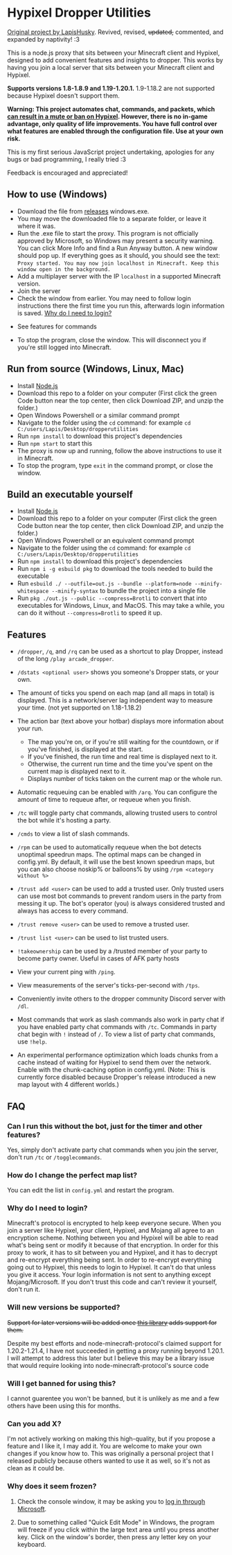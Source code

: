 # Hypixel Dropper Utilities
[Original project by LapisHusky](https://github.com/LapisHusky/dropperutilities). Revived, revised, ~~updated,~~ commented, and expanded by naptivity! :3

This is a node.js proxy that sits between your Minecraft client and Hypixel, designed to add convenient features and insights to dropper. This works by having you join a local server that sits between your Minecraft client and Hypixel.

<strong>Supports versions 1.8-1.8.9 and 1.19-1.20.1.</strong> 1.9-1.18.2 are not supported because Hypixel doesn't support them.

**Warning: This project automates chat, commands, and packets, which [can result in a mute or ban on Hypixel](https://hypixel.net/terms/#term-2). However, there is no in-game advantage, only quality of life improvements. You have full control over what features are enabled through the configuration file. Use at your own risk.**

This is my first serious JavaScript project undertaking, apologies for any bugs or bad programming, I really tried :3

Feedback is encouraged and appreciated!


## How to use (Windows)
- Download the file from [releases](https://github.com/naptivity/dropperutilities/releases) windows.exe.
- You may move the downloaded file to a separate folder, or leave it where it was.
- Run the .exe file to start the proxy. This program is not officially approved by Microsoft, so Windows may present a security warning. You can click More Info and find a Run Anyway button. A new window should pop up. If everything goes as it should, you should see the text: `Proxy started. You may now join localhost in Minecraft. Keep this window open in the background.`
- Add a multiplayer server with the IP `localhost` in a supported Minecraft version.
- Join the server
- Check the window from earlier. You may need to follow login instructions there the first time you run this, afterwards login information is saved. [Why do I need to login?](#Why-do-I-need-to-login)

<!-- README TODO

Make proper update features section and link it here

Link why do i need to login in the correct place in the FAQ below

Standardize whether or not there are periods at the end of things lol either be serious or dont pick a side

Move features, FAQ, and maybe even setup to their own file and keep readme concise (shortened versions of each)





 -->

- See features for commands

<!-- - Once you're in Hypixel, you can use `/tc` or `/togglecommands` to toggle party chat commands on or off. By default, they are deactivated.
- Create or join a party
- Run `/party chat !help` or `/commands` for a list of commands -->
- To stop the program, close the window. This will disconnect you if you're still logged into Minecraft.

## Run from source (Windows, Linux, Mac)
- Install [Node.js](https://nodejs.org/en/download/)
- Download this repo to a folder on your computer (First click the green Code button near the top center, then click Download ZIP, and unzip the folder.)
- Open Windows Powershell or a similar command prompt
- Navigate to the folder using the `cd` command: for example `cd C:/users/Lapis/Desktop/dropperutilities`
- Run `npm install` to download this project's dependencies
- Run `npm start` to start this
- The proxy is now up and running, follow the above instructions to use it in Minecraft.
- To stop the program, type `exit` in the command prompt, or close the window.

## Build an executable yourself
- Install [Node.js](https://nodejs.org/en/download/)
- Download this repo to a folder on your computer (First click the green Code button near the top center, then click Download ZIP, and unzip the folder.)
- Open Windows Powershell or an equivalent command prompt
- Navigate to the folder using the `cd` command: for example `cd C:/users/Lapis/Desktop/dropperutilities`
- Run `npm install` to download this project's dependencies
- Run `npm i -g esbuild pkg` to download the tools needed to build the executable
- Run `esbuild ./ --outfile=out.js --bundle --platform=node --minify-whitespace --minify-syntax` to bundle the project into a single file
- Run `pkg ./out.js --public --compress=Brotli` to convert that into executables for Windows, Linux, and MacOS. This may take a while, you can do it without `--compress=Brotli` to speed it up.

## Features
- `/dropper`, `/q`, and `/rq` can be used as a shortcut to play Dropper, instead of the long `/play arcade_dropper`.
- `/dstats <optional user>` shows you someone's Dropper stats, or your own.
- The amount of ticks you spend on each map (and all maps in total) is displayed. This is a network/server lag independent way to measure your time. (not yet supported on 1.18-1.18.2)
- The action bar (text above your hotbar) displays more information about your run.
  - The map you're on, or if you're still waiting for the countdown, or if you've finished, is displayed at the start.
  - If you've finished, the run time and real time is displayed next to it.
  - Otherwise, the current run time and the time you've spent on the current map is displayed next to it.
  - Displays number of ticks taken on the current map or the whole run.
- Automatic requeuing can be enabled with `/arq`. You can configure the amount of time to requeue after, or requeue when you finish.
- `/tc` will toggle party chat commands, allowing trusted users to control the bot while it's hosting a party.
- `/cmds` to view a list of slash commands.
- `/rpm` can be used to automatically requeue when the bot detects unoptimal speedrun maps. The optimal maps can be changed in config.yml. By default, it will use the best known speedrun maps, but you can also choose noskip% or balloons% by using `/rpm <category without %>`
- `/trust add <user>` can be used to add a trusted user. Only trusted users can use most bot commands to prevent random users in the party from messing it up. The bot's operator (you) is always considered trusted and always has access to every command.
- `/trust remove <user>` can be used to remove a trusted user.
- `/trust list <user>` can be used to list trusted users.
- `!takeownership` can be used by a /trusted member of your party to become party owner. Useful in cases of AFK party hosts

- View your current ping with `/ping`.
- View measurements of the server's ticks-per-second with `/tps`.
- Conveniently invite others to the dropper community Discord server with `/dl`.
- Most commands that work as slash commands also work in party chat if you have enabled party chat commands with `/tc`. Commands in party chat begin with `!` instead of `/`. To view a list of party chat commands, use `!help`.
- An experimental performance optimization which loads chunks from a cache instead of waiting for Hypixel to send them over the network. Enable with the chunk-caching option in config.yml. (Note: This is currently force disabled because Dropper's release introduced a new map layout with 4 different worlds.)





## FAQ

### Can I run this without the bot, just for the timer and other features?
Yes, simply don't activate party chat commands when you join the server, don't run `/tc` or `/togglecommands`.

### How do I change the perfect map list?
You can edit the list in `config.yml` and restart the program.

### Why do I need to login?
Minecraft's protocol is encrypted to help keep everyone secure. When you join a server like Hypixel, your client, Hypixel, and Mojang all agree to an encryption scheme. Nothing between you and Hypixel will be able to read what's being sent or modify it because of that encryption. In order for this proxy to work, it has to sit between you and Hypixel, and it has to decrypt and re-encrypt everything being sent. In order to re-encrypt everything going out to Hypixel, this needs to login to Hypixel. It can't do that unless you give it access.
Your login information is not sent to anything except Mojang/Microsoft. If you don't trust this code and can't review it yourself, don't run it.

### Will new versions be supported?
~~Support for later versions will be added once [this library](https://github.com/PrismarineJS/node-minecraft-protocol) adds support for them.~~

Despite my best efforts and node-minecraft-protocol's claimed support for 1.20.2-1.21.4, I have not succeeded in getting a proxy running beyond 1.20.1. I will attempt to address this later but I believe this may be a library issue that would require looking into node-minecraft-protocol's source code

### Will I get banned for using this?
I cannot guarentee you won't be banned, but it is unlikely as me and a few others have been using this for months.

### Can you add X?
I'm not actively working on making this high-quality, but if you propose a feature and I like it, I may add it. You are welcome to make your own changes if you know how to. This was originally a personal project that I released publicly because others wanted to use it as well, so it's not as clean as it could be.

### Why does it seem frozen?
1. Check the console window, it may be asking you to [log in through Microsoft](#Why-do-I-need-to-login).

2. Due to something called "Quick Edit Mode" in Windows, the program will freeze if you click within the large text area until you press another key. Click on the window's border, then press any letter key on your keyboard.